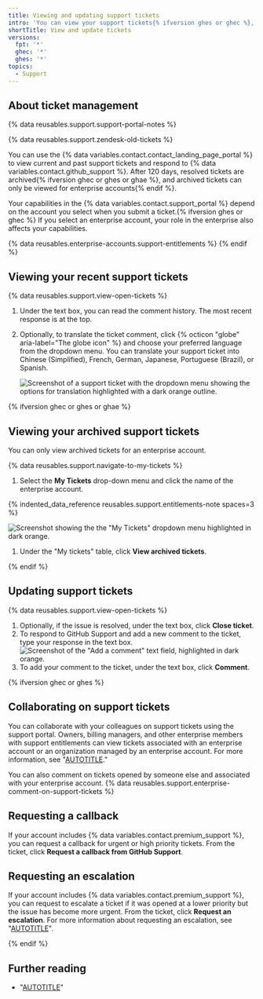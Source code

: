 ```yaml
---
title: Viewing and updating support tickets
intro: 'You can view your support tickets{% ifversion ghes or ghec %}, collaborate with colleagues on tickets,{% endif %} and respond to {% data variables.contact.github_support %} using the {% data variables.contact.support_portal %}.'
shortTitle: View and update tickets
versions:
  fpt: '*'
  ghec: '*'
  ghes: '*'
topics:
  - Support
---
```


## About ticket management

{% data reusables.support.support-portal-notes %}

{% data reusables.support.zendesk-old-tickets %}

You can use the {% data variables.contact.contact_landing_page_portal %} to view current and past support tickets and respond to {% data variables.contact.github_support %}. After 120 days, resolved tickets are archived{% ifversion ghec or ghes or ghae %}, and archived tickets can only be viewed for enterprise accounts{% endif %}.

Your capabilities in the {% data variables.contact.support_portal %} depend on the account you select when you submit a ticket.{% ifversion ghes or ghec %} If you select an enterprise account, your role in the enterprise also affects your capabilities.

{% data reusables.enterprise-accounts.support-entitlements %}
{% endif %}

## Viewing your recent support tickets

{% data reusables.support.view-open-tickets %}
1. Under the text box, you can read the comment history. The most recent response is at the top.
1. Optionally, to translate the ticket comment, click {% octicon "globe" aria-label="The globe icon" %} and choose your preferred language from the dropdown menu. You can translate your support ticket into Chinese (Simplified), French, German, Japanese, Portuguese (Brazil), or Spanish.

   ![Screenshot of a support ticket with the dropdown menu showing the options for translation highlighted with a dark orange outline.](/assets/images/help/support/support-ticket-translation-options.png)

{% ifversion ghec or ghes or ghae %}

## Viewing your archived support tickets

You can only view archived tickets for an enterprise account.

{% data reusables.support.navigate-to-my-tickets %}
1. Select the **My Tickets** drop-down menu and click the name of the enterprise account.

{% indented_data_reference reusables.support.entitlements-note spaces=3 %}

   ![Screenshot showing the the "My Tickets" dropdown menu highlighted in dark orange.](/assets/images/help/support/ticket-context.png)
1. Under the "My tickets" table, click **View archived tickets**.

{% endif %}

## Updating support tickets

{% data reusables.support.view-open-tickets %}
1. Optionally, if the issue is resolved, under the text box, click **Close ticket**.
2. To respond to GitHub Support and add a new comment to the ticket, type your response in the text box.
![Screenshot of the "Add a comment" text field, highlighted in dark orange.](/assets/images/help/support/new-comment-field.png)
1. To add your comment to the ticket, under the text box, click **Comment**.

{% ifversion ghec or ghes %}

## Collaborating on support tickets

You can collaborate with your colleagues on support tickets using the support portal. Owners, billing managers, and other enterprise members with support entitlements can view tickets associated with an enterprise account or an organization managed by an enterprise account. For more information, see "[AUTOTITLE](/enterprise-cloud@latest/admin/user-management/managing-users-in-your-enterprise/managing-support-entitlements-for-your-enterprise)."

You can also comment on tickets opened by someone else and associated with your enterprise account. {% data reusables.support.enterprise-comment-on-support-tickets %}

## Requesting a callback

If your account includes {% data variables.contact.premium_support %}, you can request a callback for urgent or high priority tickets. From the ticket, click **Request a callback from GitHub Support**.

## Requesting an escalation

If your account includes {% data variables.contact.premium_support %}, you can request to escalate a ticket if it was opened at a lower priority but the issue has become more urgent. From the ticket, click **Request an escalation**. For more information about requesting an escalation, see "[AUTOTITLE](/support/learning-about-github-support/about-github-premium-support#assigning-a-priority-to-a-support-ticket)".

{% endif %}

## Further reading

- "[AUTOTITLE](/support/learning-about-github-support/about-github-support)"
